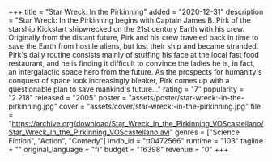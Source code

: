 +++
title = "Star Wreck: In the Pirkinning"
added = "2020-12-31"
description = "Star Wreck: In the Pirkinning begins with Captain James B. Pirk of the starship Kickstart shipwrecked on the 21st century Earth with his crew. Originally from the distant future, Pirk and his crew traveled back in time to save the Earth from hostile aliens, but lost their ship and became stranded. Pirk's daily routine consists mainly of stuffing his face at the local fast food restaurant, and he is finding it difficult to convince the ladies he is, in fact, an intergalactic space hero from the future. As the prospects for humanity's conquest of space look increasingly bleaker, Pirk comes up with a questionable plan to save mankind's future..."
rating = "7"
popularity = "2.218"
released = "2005"
poster = "assets/poster/star-wreck:-in-the-pirkinning.jpg"
cover = "assets/cover/star-wreck:-in-the-pirkinning.jpg"
file = "https://archive.org/download/Star_Wreck_In_the_Pirkinning_VOScastellano/Star_Wreck_In_the_Pirkinning_VOScastellano.avi"
genres = ["Science Fiction", "Action", "Comedy"]
imdb_id = "tt0472566"
runtime = "103"
tagline = ""
original_language = "fi"
budget = "16398"
revenue = "0"
+++